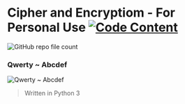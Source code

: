 # Cipher and Encryptiom - For Personal Use [![Code Content](https://img.shields.io/badge/Code%20Content-3-blue)](https://github.com/ZechBron/Cipher-and-Encryption)

![GitHub repo file count](https://img.shields.io/github/directory-file-count/ZechBron/Cipher-and-Encryption?style=flat-square)

### Qwerty ~ Abcdef

![Qwerty ~ Abcdef](https://raw.githubusercontent.com/ZechBron/zeChKey/zeChez-Bron/20201002_202320.gif)

> Written in Python 3
